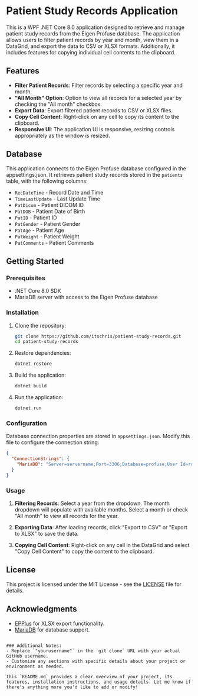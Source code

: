# Patient Study Records Application

This is a WPF .NET Core 8.0 application designed to retrieve and manage patient study records from the Eigen Profuse database. 
The application allows users to filter patient records by year and month, view them in a DataGrid, and export the data to CSV or XLSX formats. 
Additionally, it includes features for copying individual cell contents to the clipboard.

## Features

- **Filter Patient Records**: Filter records by selecting a specific year and month.
- **"All Month" Option**: Option to view all records for a selected year by checking the "All month" checkbox.
- **Export Data**: Export filtered patient records to CSV or XLSX files.
- **Copy Cell Content**: Right-click on any cell to copy its content to the clipboard.
- **Responsive UI**: The application UI is responsive, resizing controls appropriately as the window is resized.

## Database

This application connects to the Eigen Profuse database configured in the appsettings.json. 
It retrieves patient study records stored in the `patients` table, with the following columns:

- `RecDateTime` - Record Date and Time
- `TimeLastUpdate` - Last Update Time
- `PatDicom` - Patient DICOM ID
- `PatDOB` - Patient Date of Birth
- `PatID` - Patient ID
- `PatGender` - Patient Gender
- `PatAge` - Patient Age
- `PatWeight` - Patient Weight
- `PatComments` - Patient Comments

## Getting Started

### Prerequisites

- .NET Core 8.0 SDK
- MariaDB server with access to the Eigen Profuse database

### Installation

1. Clone the repository:

   ```bash
   git clone https://github.com/itschris/patient-study-records.git
   cd patient-study-records
   ```

2. Restore dependencies:

   ```bash
   dotnet restore
   ```

3. Build the application:

   ```bash
   dotnet build
   ```

4. Run the application:

   ```bash
   dotnet run
   ```

### Configuration

Database connection properties are stored in `appsettings.json`. Modify this file to configure the connection string:

```json
{
  "ConnectionStrings": {
    "MariaDB": "Server=servername;Port=3306;Database=profuse;User Id=root;Password=YourPassword;"
  }
}
```

### Usage

1. **Filtering Records**: Select a year from the dropdown. The month dropdown will populate with available months. Select a month or check "All month" to view all records for the year.

2. **Exporting Data**: After loading records, click "Export to CSV" or "Export to XLSX" to save the data.

3. **Copying Cell Content**: Right-click on any cell in the DataGrid and select "Copy Cell Content" to copy the content to the clipboard.

## License

This project is licensed under the MIT License - see the [LICENSE](LICENSE) file for details.

## Acknowledgments

- [EPPlus](https://github.com/EPPlusSoftware/EPPlus) for XLSX export functionality.
- [MariaDB](https://mariadb.org/) for database support.
```

### Additional Notes:
- Replace `"yourusername"` in the `git clone` URL with your actual GitHub username.
- Customize any sections with specific details about your project or environment as needed.

This `README.md` provides a clear overview of your project, its features, installation instructions, and usage details. Let me know if there's anything more you'd like to add or modify!